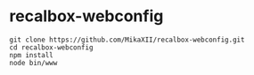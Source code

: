 # recalbox-webconfig

```
git clone https://github.com/MikaXII/recalbox-webconfig.git
cd recalbox-webconfig
npm install
node bin/www
```
